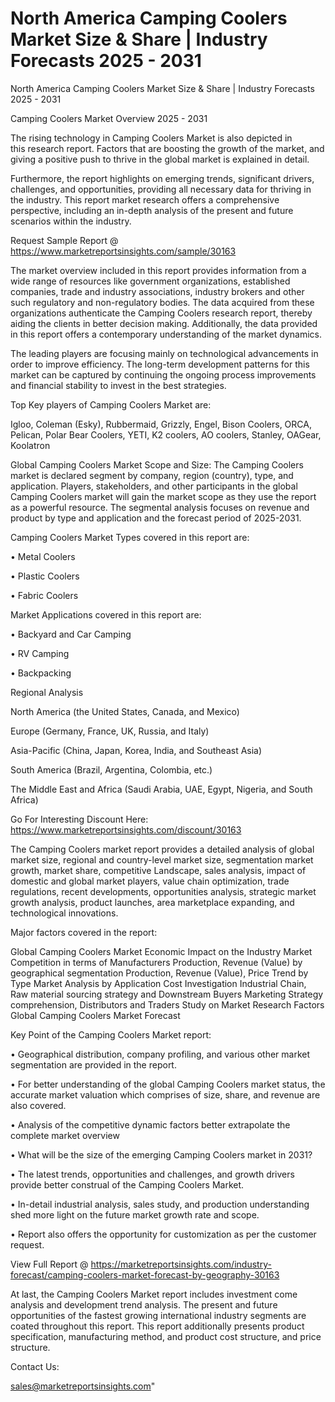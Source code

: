 # North America Camping Coolers Market Size & Share | Industry Forecasts 2025 - 2031
North America Camping Coolers Market Size & Share | Industry Forecasts 2025 - 2031

Camping Coolers Market Overview 2025 - 2031

The rising technology in Camping Coolers Market is also depicted in this research report. Factors that are boosting the growth of the market, and giving a positive push to thrive in the global market is explained in detail.

Furthermore, the report highlights on emerging trends, significant drivers, challenges, and opportunities, providing all necessary data for thriving in the industry. This report market research offers a comprehensive perspective, including an in-depth analysis of the present and future scenarios within the industry.

Request Sample Report @ https://www.marketreportsinsights.com/sample/30163

The market overview included in this report provides information from a wide range of resources like government organizations, established companies, trade and industry associations, industry brokers and other such regulatory and non-regulatory bodies. The data acquired from these organizations authenticate the Camping Coolers research report, thereby aiding the clients in better decision making. Additionally, the data provided in this report offers a contemporary understanding of the market dynamics.

The leading players are focusing mainly on technological advancements in order to improve efficiency. The long-term development patterns for this market can be captured by continuing the ongoing process improvements and financial stability to invest in the best strategies.

Top Key players of Camping Coolers Market are:

Igloo, Coleman (Esky), Rubbermaid, Grizzly, Engel, Bison Coolers, ORCA, Pelican, Polar Bear Coolers, YETI, K2 coolers, AO coolers, Stanley, OAGear, Koolatron

Global Camping Coolers Market Scope and Size:
The Camping Coolers market is declared segment by company, region (country), type, and application. Players, stakeholders, and other participants in the global Camping Coolers market will gain the market scope as they use the report as a powerful resource. The segmental analysis focuses on revenue and product by type and application and the forecast period of 2025-2031.

Camping Coolers Market Types covered in this report are:

• Metal Coolers

• Plastic Coolers

• Fabric Coolers

Market Applications covered in this report are:

• Backyard and Car Camping

• RV Camping

• Backpacking

Regional Analysis

North America (the United States, Canada, and Mexico)

Europe (Germany, France, UK, Russia, and Italy)

Asia-Pacific (China, Japan, Korea, India, and Southeast Asia)

South America (Brazil, Argentina, Colombia, etc.)

The Middle East and Africa (Saudi Arabia, UAE, Egypt, Nigeria, and South Africa)

Go For Interesting Discount Here: https://www.marketreportsinsights.com/discount/30163

The Camping Coolers market report provides a detailed analysis of global market size, regional and country-level market size, segmentation market growth, market share, competitive Landscape, sales analysis, impact of domestic and global market players, value chain optimization, trade regulations, recent developments, opportunities analysis, strategic market growth analysis, product launches, area marketplace expanding, and technological innovations.

Major factors covered in the report:

Global Camping Coolers Market
Economic Impact on the Industry
Market Competition in terms of Manufacturers
Production, Revenue (Value) by geographical segmentation
Production, Revenue (Value), Price Trend by Type
Market Analysis by Application
Cost Investigation
Industrial Chain, Raw material sourcing strategy and Downstream Buyers
Marketing Strategy comprehension, Distributors and Traders
Study on Market Research Factors
Global Camping Coolers Market Forecast

Key Point of the Camping Coolers Market report:

• Geographical distribution, company profiling, and various other market segmentation are provided in the report.

• For better understanding of the global Camping Coolers market status, the accurate market valuation which comprises of size, share, and revenue are also covered.

• Analysis of the competitive dynamic factors better extrapolate the complete market overview

• What will be the size of the emerging Camping Coolers market in 2031?

• The latest trends, opportunities and challenges, and growth drivers provide better construal of the Camping Coolers Market.

• In-detail industrial analysis, sales study, and production understanding shed more light on the future market growth rate and scope.

• Report also offers the opportunity for customization as per the customer request.

View Full Report @ https://marketreportsinsights.com/industry-forecast/camping-coolers-market-forecast-by-geography-30163

At last, the Camping Coolers Market report includes investment come analysis and development trend analysis. The present and future opportunities of the fastest growing international industry segments are coated throughout this report. This report additionally presents product specification, manufacturing method, and product cost structure, and price structure.

Contact Us:

sales@marketreportsinsights.com"
